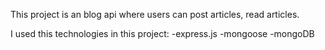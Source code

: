 This project is an blog api where users can post articles, read articles.

I used this technologies in this project:
-express.js
-mongoose
-mongoDB

